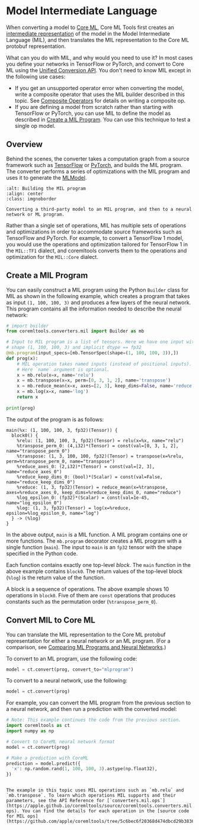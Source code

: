 # Model Intermediate Language

When converting a model to [Core ML](https://developer.apple.com/documentation/coreml), Core ML Tools first creates an [intermediate representation](https://en.wikipedia.org/wiki/Intermediate_representation) of the model in the Model Intermediate Language (MIL), and then translates the MIL representation to the Core ML protobuf representation.

What can you do with MIL, and why would you need to use it? In most cases you define your networks in TensorFlow or PyTorch, and convert to Core ML using the [Unified Conversion API](unified-conversion-api). You don't need to know MIL except in the following use cases:

- If you get an unsupported operator error when converting the model, write a composite operator that uses the MIL builder described in this topic. See [Composite Operators](composite-operators) for details on writing a composite op.
- If you are defining a model from scratch rather than starting with TensorFlow or PyTorch, you can use MIL to define the model as described in [Create a MIL Program](#create-a-mil-program). You can use this technique to test a single op model.

## Overview

Behind the scenes, the converter takes a computation graph from a source framework such as [TensorFlow](https://www.tensorflow.org/) or [PyTorch](https://pytorch.org/), and builds the MIL program. The converter performs a series of optimizations with the MIL program and uses it to generate the [MLModel](mlmodel).

```{figure} images/mil.png
:alt: Building the MIL program
:align: center
:class: imgnoborder

Converting a third-party model to an MIL program, and then to a neural network or ML program.
```

Rather than a single set of operations, MIL has multiple sets of operations and optimizations in order to accommodate source frameworks such as TensorFlow and PyTorch. For example, to convert a TensorFlow 1 model, you would use the operations and optimization tailored for TensorFlow 1 in the `MIL::TF1` dialect, and coremltools converts them to the operations and optimization for the `MIL::Core` dialect.

## Create a MIL Program

You can easily construct a MIL program using the Python `Builder` class for MIL as shown in the following example, which creates a program that takes as input `(1, 100, 100, 3)` and produces a few layers of the neural network.  This program contains all the information needed to describe the neural network:

```python In
# import builder
from coremltools.converters.mil import Builder as mb

# Input to MIL program is a list of tensors. Here we have one input with
# shape (1, 100, 100, 3) and implicit dtype == fp32
@mb.program(input_specs=[mb.TensorSpec(shape=(1, 100, 100, 3)),])
def prog(x):
    # MIL operation takes named inputs (instead of positional inputs).
    # Here `name` argument is optional.
    x = mb.relu(x=x, name='relu')
    x = mb.transpose(x=x, perm=[0, 3, 1, 2], name='transpose')
    x = mb.reduce_mean(x=x, axes=[2, 3], keep_dims=False, name='reduce')
    x = mb.log(x=x, name='log')
    return x
  
print(prog)
```

The output of the program is as follows:

```text Out
main(%x: (1, 100, 100, 3, fp32)(Tensor)) {
  block0() {
    %relu: (1, 100, 100, 3, fp32)(Tensor) = relu(x=%x, name="relu")
    %transpose_perm_0: (4,i32)*(Tensor) = const(val=[0, 3, 1, 2], name="transpose_perm_0")
    %transpose: (1, 3, 100, 100, fp32)(Tensor) = transpose(x=%relu, perm=%transpose_perm_0, name="transpose")
    %reduce_axes_0: (2,i32)*(Tensor) = const(val=[2, 3], name="reduce_axes_0")
    %reduce_keep_dims_0: (bool)*(Scalar) = const(val=False, name="reduce_keep_dims_0")
    %reduce: (1, 3, fp32)(Tensor) = reduce_mean(x=%transpose, axes=%reduce_axes_0, keep_dims=%reduce_keep_dims_0, name="reduce")
    %log_epsilon_0: (fp32)*(Scalar) = const(val=1e-45, name="log_epsilon_0")
    %log: (1, 3, fp32)(Tensor) = log(x=%reduce, epsilon=%log_epsilon_0, name="log")
  } -> (%log)
}
```

In the above output, `main` is a MIL function. A MIL program contains one or more functions. The `mb.program` decorator creates a MIL program with a single function (`main`). The input to `main` is an `fp32` tensor with the shape specified in the Python code.

Each function contains exactly one top-level _block_. The `main` function in the above example contains `block0`. The return values of the top-level block (`%log`) is the return value of the function.

A block is a sequence of operations. The above example shows 10 operations in `block0`. Five of them are `const` operations that produces constants such as the permutation order (`%transpose_perm_0`). 

## Convert MIL to Core ML

You can translate the MIL representation to the Core ML protobuf representation for either a neural network or an ML program. (For a comparison, see [Comparing ML Programs and Neural Networks](comparing-ml-programs-and-neural-networks).)

To convert to an ML program, use the following code:

```python
model = ct.convert(prog, convert_to="mlprogram")
```

To convert to a neural network, use the following:

```python
model = ct.convert(prog)
```

For example, you can convert the MIL program from the previous section to a neural network, and then run a prediction with the converted model:

```python
# Note: This example continues the code from the previous section.
import coremltools as ct
import numpy as np

# Convert to CoreML neural network format
model = ct.convert(prog)

# Make a prediction with CoreML
prediction = model.predict({
  'x': np.random.rand(1, 100, 100, 3).astype(np.float32),
})
```

```{admonition} Learn More about MIL

The example in this topic uses MIL operations such as `mb.relu` and `mb.transpose`. To learn which operations MIL supports and their parameters, see the API Reference for [`converters.mil.ops`](https://apple.github.io/coremltools/source/coremltools.converters.mil.mil.ops.defs.html#mil-ops). You can find the details for each operation in the [source code for MIL ops](https://github.com/apple/coremltools/tree/5c6bec6f20368d474dbcd29b3836acc2c62c933c/coremltools/converters/mil/mil/ops/defs).

```

